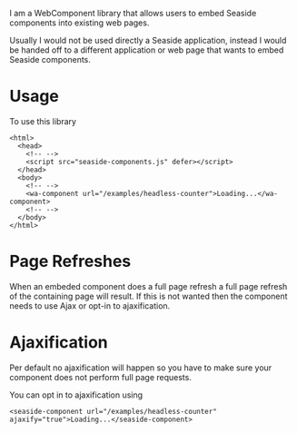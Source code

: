 I am a WebComponent library that allows users to embed Seaside components into existing web pages.

Usually I would not be used directly a Seaside application, instead I would be handed off to a different application or web page that wants to embed Seaside components.

# Usage

To use this library 

```language=HTML
<html>
  <head>
    <!-- -->
    <script src="seaside-components.js" defer></script>
  </head>
  <body>
    <!-- -->
    <wa-component url="/examples/headless-counter">Loading...</wa-component>
    <!-- -->
  </body>
</html>
```

# Page Refreshes

When an embeded component does a full page refresh a full page refresh of the containing page will result. If this is not wanted then the component needs to use Ajax or opt-in to ajaxification.

# Ajaxification

Per default no ajaxification will happen so you have to make sure your component does not perform full page requests.

You can opt in to ajaxification using

```language=HTML
<seaside-component url="/examples/headless-counter" ajaxify="true">Loading...</seaside-component>
```